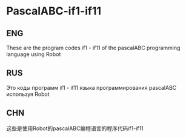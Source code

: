 # PascalABC-if1-if11

## ENG
These are the program codes if1 - if11 of the pascalABC programming language using Robot

## RUS
Это коды программ if1 - if11 языка программирования pascalABC используя Robot


## CHN
这些是使用Robot的pascalABC编程语言的程序代码if1-if11
